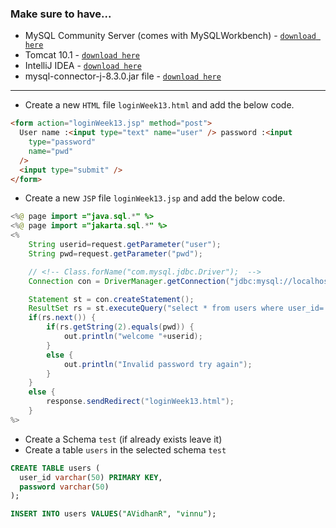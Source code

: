 ### Make sure to have...

- MySQL Community Server (comes with MySQLWorkbench) - [`download here`](https://dev.mysql.com/downloads/file/?id=526408)
- Tomcat 10.1 - [`download here`](https://dlcdn.apache.org/tomcat/tomcat-10/v10.1.23/bin/apache-tomcat-10.1.23.exe)
- IntelliJ IDEA - [`download here`](https://www.jetbrains.com/idea/download/download-thanks.html?platform=windows&code=IIC)
- mysql-connector-j-8.3.0.jar file - [`download here`](https://dev.mysql.com/downloads/file/?id=525082)

---

- Create a new `HTML` file `loginWeek13.html` and add the below code.

```html
<form action="loginWeek13.jsp" method="post">
  User name :<input type="text" name="user" /> password :<input
    type="password"
    name="pwd"
  />
  <input type="submit" />
</form>
```

- Create a new `JSP` file `loginWeek13.jsp` and add the below code.

```java
<%@ page import ="java.sql.*" %>
<%@ page import ="jakarta.sql.*" %>
<%
    String userid=request.getParameter("user");
    String pwd=request.getParameter("pwd");

    // <!-- Class.forName("com.mysql.jdbc.Driver");  -->
    Connection con = DriverManager.getConnection("jdbc:mysql://localhost:3306/test","root","root");

    Statement st = con.createStatement();
    ResultSet rs = st.executeQuery("select * from users where user_id='"+userid+"'");
    if(rs.next()) {
        if(rs.getString(2).equals(pwd)) {
            out.println("welcome "+userid);
        }
        else {
            out.println("Invalid password try again");
        }
    }
    else {
        response.sendRedirect("loginWeek13.html");
    }
%>

```

- Create a Schema `test` (if already exists leave it)
- Create a table `users` in the selected schema `test`

```sql
CREATE TABLE users (
  user_id varchar(50) PRIMARY KEY,
  password varchar(50)
);

INSERT INTO users VALUES("AVidhanR", "vinnu");

```
